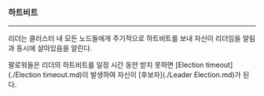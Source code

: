 ### 하트비트

<hr>

리더는 클러스터 내 모든 노드들에게 주기적으로 하트비트를 보내 자신이 리더임을 알림과 동시에 살아있음을 알린다.

팔로워들은 리더의 하트비트를 일정 시간 동안 받지 못하면 [Election timeout](./Election timeout.md)이 발생하여 자신이 [후보자](./Leader Election.md)가 된다.